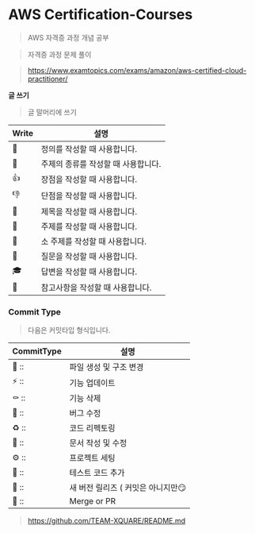 # AWS Certification-Courses

> AWS 자격증 과정 개념 공부

> 자격증 과정 문제 풀이

>https://www.examtopics.com/exams/amazon/aws-certified-cloud-practitioner/ 



__글 쓰기__

> 글 말머리에 쓰기

| Write | 설명                                |
| ----- | ----------------------------------- |
| 📢     | 정의를 작성할 때 사용합니다.        |
| 🎈     | 주제의 종류를 작성할 때 사용합니다. |
| 👍     | 장점을 작성할 때 사용합니다.        |
| 👎     | 단점을 작성할 때 사용합니다.        |
| 📕     | 제목을 작성할 때 사용합니다.        |
| 📒     | 주제를 작성할 때 사용합니다.        |
| 📃     | 소 주제를 작성할 때 사용합니다.     |
| 🏸     | 질문을 작성할 때 사용합니다.        |
| 🎓     | 답변을 작성할 때 사용합니다.        |
| 🔗     | 참고사항을 작성할 때 사용합니다.    |



### Commit Type

> 다음은 커밋타입 형식입니다.

| CommitType | 설명                              |
| ---------- | --------------------------------- |
| 📑 ::       | 파일 생성 및 구조 변경            |
| ⚡️ ::       | 기능 업데이트                     |
| ⚰️ ::       | 기능 삭제                         |
| 🐛 ::       | 버그 수정                         |
| ♻️ ::       | 코드 리펙토링                     |
| 📝 ::       | 문서 작성 및 수정                 |
| ⚙️ ::       | 프로젝트 세팅                     |
| 🧪 ::       | 테스트 코드 추가                  |
| 🚀 ::       | 새 버전 릴리즈 ( 커밋은 아니지만😏 |
| 🔀 ::       | Merge or PR                       |

> https://github.com/TEAM-XQUARE/README.md
